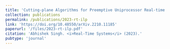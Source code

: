 ```yaml
---
title: 'Cutting-plane Algorithms for Preemptive Uniprocessor Real-time Scheduling Problems'
collection: publications
permalink: /publications/2023-rt-ilp
link: 'https://doi.org/10.48550/arXiv.2210.11185'
paperurl: '/files/2023-rt-ilp.pdf'
citation: 'Abhishek Singh. <i>Real-Time Systems</i> (2023).'
pubtype: 'journal'
---
```

